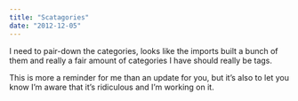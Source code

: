 ```yaml
---
title: "Scatagories"
date: "2012-12-05"
---
```


<div class="content">
<p>I need to pair-down the categories, looks like the imports built a bunch of
them and really a fair amount of categories I have should really be tags.</p>
<p>This is more a reminder for me than an update for you, but it’s also to let
you know I’m aware that it’s ridiculous and I’m working on it.</p>
</div>

